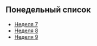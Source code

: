  **Понедельный список**
---
+ [Неделя 7](https://github.com/Kalinin-Alexander/first_rep/blob/main/7thWeekRepositary/7thWeekRead.md)
+ [Неделя 8](https://github.com/Kalinin-Alexander/first_rep/blob/main/8thWeek/8thWeekRead.md)
+ [Неделя 9](https://github.com/Kalinin-Alexander/first_rep/blob/main/9thWeek/9thWeekRead.md)
